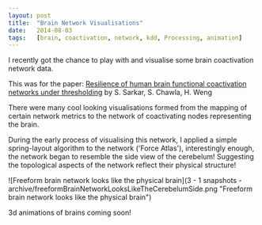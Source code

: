 ```yaml
---
layout:	post
title:	"Brain Network Visualisations"
date:	2014-08-03
tags:	[brain, coactivation, network, kdd, Processing, animation]
---
```


I recently got the chance to play with and visualise some brain coactivation network data.

This was for the paper: [Resilience of human brain functional coactivation networks under thresholding](http://arxiv.org/abs/1407.1549) by S. Sarkar, S. Chawla, H. Weng

There were many cool looking visualisations formed from the mapping of certain network metrics to the network of coactivating nodes representing the brain.

During the early process of visualising this network, I applied a simple spring-layout algorithm to the network ('Force Atlas'), interestingly enough, the network began to resemble the side view of the cerebelum! Suggesting the topological aspects of the network reflect their physical structure!

![Freeform brain network looks like the physical brain](3 - 1 snapshots - archive/freeformBrainNetworkLooksLikeTheCerebelumSide.png "Freeform brain network looks like the physical brain")


3d animations of brains coming soon!